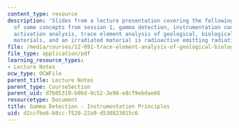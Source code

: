 ```yaml
---
content_type: resource
description: 'Slides from a lecture presentation covering the following topics: review
  of some concepts from session 1, gamma detection, instrumentation concepts, neutron
  activation analysis, trace element analysis of geological, biological and environmental
  materials, and an irradiated material is radioactive emitting radiations.'
file: /media/courses/12-091-trace-element-analysis-of-geological-biological-environmental-materials-by-neutron-activation-analysis-an-exposure-january-iap-2005/d2ccfbe6b8ccf52022a9d538823815c6_session2a.pdf
file_type: application/pdf
learning_resource_types:
- Lecture Notes
ocw_type: OCWFile
parent_title: Lecture Notes
parent_type: CourseSection
parent_uid: d7b05319-b06d-0c52-3e98-e8cf9ebdae66
resourcetype: Document
title: Gamma Detection - Instrumentation Principles
uid: d2ccfbe6-b8cc-f520-22a9-d538823815c6
---
```

